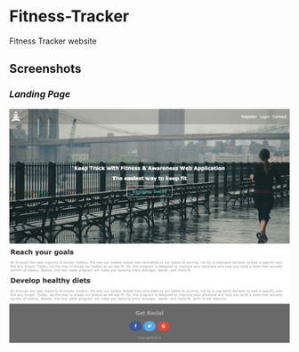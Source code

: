 # Fitness-Tracker
Fitness Tracker website

## Screenshots

### _Landing Page_
![landing_Page](/images/Screenshot-Fitness-Tracker.png)
